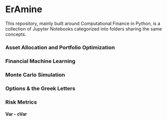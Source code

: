 # ErAmine

This repository, mainly built around Computational Finance in Python, is a collection of Jupyter Notebooks categorized into folders sharing the same concepts.

### Asset Allocation and Portfolio Optimization
### Financial Machine Learning
### Monte Carlo Simulation
### Options & the Greek Letters
### Risk Metrics
#### Var - cVar